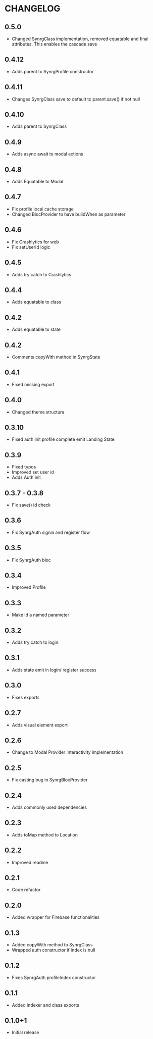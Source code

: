 # CHANGELOG

## 0.5.0

- Changed SynrgClass implementation, removed equatable and final attributes. This enables the cascade save

## 0.4.12

- Adds parent to SynrgProfile constructor

## 0.4.11

- Changes SynrgClass save to default to parent.save() if not null

## 0.4.10

- Adds parent to SynrgClass

## 0.4.9

- Adds async await to modal actions

## 0.4.8

- Adds Equatable to Modal

## 0.4.7

- Fix profile local cache storage
- Changed BlocProvider to have buildWhen as parameter

## 0.4.6

- Fix Crashlytics for web
- Fix setUserId logic

## 0.4.5

- Adds try catch to Crashlytics

## 0.4.4

- Adds equatable to class

## 0.4.2

- Adds equatable to state

## 0.4.2

- Comments copyWith method in SynrgState

## 0.4.1

- Fixed missing export

## 0.4.0

- Changed theme structure

## 0.3.10

- Fixed auth init profile complete emit Landing State

## 0.3.9

- Fixed typos
- Improved set user id
- Adds Auth init

## 0.3.7 - 0.3.8

- Fix save() id check

## 0.3.6

- Fix SynrgAuth signin and register flow

## 0.3.5

- Fix SynrgAuth bloc

## 0.3.4

- Improved Profile

## 0.3.3

- Make id a named parameter

## 0.3.2

- Adds try catch to login

## 0.3.1

- Adds state emit in login/ register success

## 0.3.0

- Fixes exports

## 0.2.7

- Adds visual element export

## 0.2.6

- Change to Modal Provider interactivity implementation

## 0.2.5

- Fix casting bug in SynrgBlocProvider

## 0.2.4

- Adds commonly used dependencies

## 0.2.3

- Adds toMap method to Location

## 0.2.2

- Improved readme

## 0.2.1

- Code refactor

## 0.2.0

- Added wrapper for Firebase functionalities

## 0.1.3

- Added copyWith method to SynrgClass
- Wrapped auth constructor if index is null

## 0.1.2

- Fixes SynrgAuth profileIndex constructor

## 0.1.1

- Added indexer and class exports

## 0.1.0+1

- Initial release
